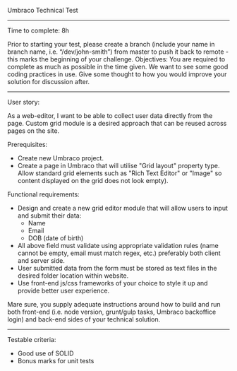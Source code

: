 Umbraco Technical Test

-----------------------------------------
Time to complete: 8h

Prior to starting your test, please create a branch (include your name in branch name, i.e.
“/dev/john-smith”) from master to push it back to remote - this marks the beginning of your
challenge.
Objectives: You are required to complete as much as possible in the time given. We want to see some good coding practices in use. Give some thought to how you would improve your solution for discussion after.

-----------------------------------------

User story: 

As a web-editor, I want to be able to collect user data directly from the page. Custom grid module is a desired approach that can be reused across pages on the site.

Prerequisites:
 - Create new Umbraco project.
 - Create a page in Umbraco that will utilise "Grid layout" property type. Allow standard grid elements such as "Rich Text Editor" or "Image" so content displayed on the grid does not look empty). 

Functional requirements:
 - Design and create a new grid editor module that will allow users to input and submit their data:
   - Name
   - Email
   - DOB (date of birth)
 - All above field must validate using appropriate validation rules (name cannot be empty, email must match regex, etc.) preferably both client and server side. 
 - User submitted data from the form must be stored as text files in the desired folder location within website.
 - Use front-end js/css frameworks of your choice to style it up and provide better user experience. 

Mare sure, you supply adequate instructions around how to build and run both front-end (i.e. node version, grunt/gulp tasks, Umbraco backoffice login) and back-end sides of your technical solution.

 ----------------------------------------- 
 
 Testable criteria:
  - Good use of SOLID 
  - Bonus marks for unit tests


